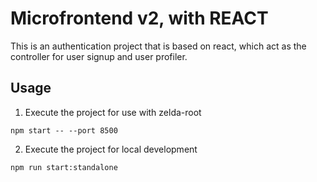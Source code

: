 # Microfrontend v2, with REACT

This is an authentication project that is based on react, which act as the controller for user signup and user profiler.

## Usage

1. Execute the project for use with zelda-root

```
npm start -- --port 8500
```

2. Execute the project for local development 

```
npm run start:standalone
```
